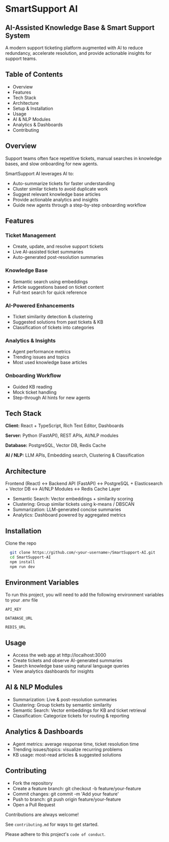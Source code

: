
# SmartSupport AI

## AI-Assisted Knowledge Base & Smart Support System

A modern support ticketing platform augmented with AI to reduce redundancy, accelerate resolution, and provide actionable insights for support teams.


## Table of Contents

- Overview
- Features
- Tech Stack
- Architecture
- Setup & Installation
- Usage
- AI & NLP Modules
- Analytics & Dashboards
- Contributing
## Overview

Support teams often face repetitive tickets, manual searches in knowledge bases, and slow onboarding for new agents.

SmartSupport AI leverages AI to:

- Auto-summarize tickets for faster understanding
- Cluster similar tickets to avoid duplicate work
- Suggest relevant knowledge base articles
- Provide actionable analytics and insights
- Guide new agents through a step-by-step onboarding workflow
## Features

### Ticket Management

- Create, update, and resolve support tickets
- Live AI-assisted ticket summaries
- Auto-generated post-resolution summaries

### Knowledge Base

- Semantic search using embeddings
- Article suggestions based on ticket content
- Full-text search for quick reference

### AI-Powered Enhancements

- Ticket similarity detection & clustering
- Suggested solutions from past tickets & KB
- Classification of tickets into categories

### Analytics & Insights

- Agent performance metrics
- Trending issues and topics
- Most used knowledge base articles

### Onboarding Workflow

- Guided KB reading
- Mock ticket handling
- Step-through AI hints for new agents


## Tech Stack

**Client:** React + TypeScript, Rich Text Editor, Dashboards

**Server:** Python (FastAPI), REST APIs, AI/NLP modules

**Database:** PostgreSQL, Vector DB, Redis Cache

**AI / NLP:** LLM APIs, Embedding search, Clustering & Classification


## Architecture

Frontend (React) ↔ Backend API (FastAPI) ↔ PostgreSQL + Elasticsearch + Vector DB
                                   ↔
                               AI/NLP Modules
                                   ↔
                             Redis Cache Layer

- Semantic Search: Vector embeddings + similarity scoring
- Clustering: Group similar tickets using k-means / DBSCAN
- Summarization: LLM-generated concise summaries
- Analytics: Dashboard powered by aggregated metrics

## Installation

Clone the repo

```bash
  git clone https://github.com/<your-username>/SmartSupport-AI.git
  cd SmartSupport-AI
  npm install
  npm run dev
```
    
## Environment Variables

To run this project, you will need to add the following environment variables to your .env file

`API_KEY`

`DATABASE_URL`

`REDIS_URL` 


## Usage

- Access the web app at http://localhost:3000
- Create tickets and observe AI-generated summaries
- Search knowledge base using natural language queries
- View analytics dashboards for insights
## AI & NLP Modules

- Summarization: Live & post-resolution summaries
- Clustering: Group tickets by semantic similarity
- Semantic Search: Vector embeddings for KB and ticket retrieval
- Classification: Categorize tickets for routing & reporting
## Analytics & Dashboards

- Agent metrics: average response time, ticket resolution time
- Trending issues/topics: visualize recurring problems
- KB usage: most-read articles & suggested solutions
## Contributing

- Fork the repository
- Create a feature branch: git checkout -b feature/your-feature
- Commit changes: git commit -m 'Add your feature'
- Push to branch: git push origin feature/your-feature
- Open a Pull Request

Contributions are always welcome!

See `contributing.md` for ways to get started.

Please adhere to this project's `code of conduct`.

